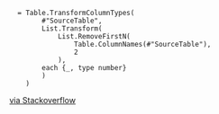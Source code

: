 
      = Table.TransformColumnTypes(
            #"SourceTable",
            List.Transform(
                List.RemoveFirstN(
                    Table.ColumnNames(#"SourceTable"),
                    2
                ),
            each {_, type number}
            )
        )

[via Stackoverflow](https://stackoverflow.com/a/52082067/44815)
